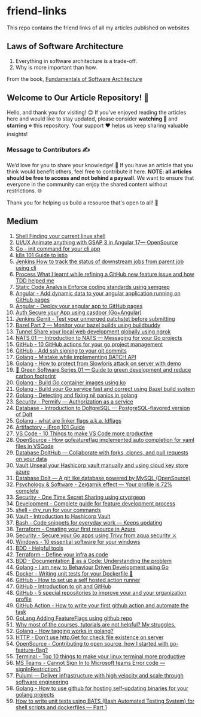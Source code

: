 # friend-links
This repo contains the friend links of all my articles published on websites

## Laws of Software Architecture

1. Everything in software architecture is a trade-off.
2. Why is more important than how.

From the book, [Fundamentals of Software Architecture](https://www.amazon.in/Fundamentals-Software-Architecture-Neal-Ford/dp/1492043451)

## Welcome to Our Article Repository! 🌟

Hello, and thank you for visiting! 😊 If you've enjoyed reading the articles here and would like to stay updated, please consider **watching 👀** and **starring ⭐** this repository. Your support ❤️ helps us keep sharing valuable insights!

### Message to Contributors ✍️

We’d love for you to share your knowledge! 🧠 If you have an article that you think would benefit others, feel free to contribute it here. 
**NOTE: all articles should be free to access and not behind a paywall**. 
We want to ensure that everyone in the community can enjoy the shared content without restrictions. 🌐

Thank you for helping us build a resource that's open to all! 🙌

## Medium

1. [Shell Finding your current linux shell](https://sarvsav.medium.com/shell-finding-your-current-linux-shell-3629f921a58e?sk=81ace2e1b2c85e635f03221eca4b74d0)
2. [UI/UX Animate anything with GSAP 3 in Angular 17— OpenSource](https://medium.com/gitconnected/ui-ux-animate-anything-with-gsap-3-in-angular-17-opensource-36fd1405652e?sk=a6c9f46927f5406f5f4efce034f8d229)
3. [Go - init command for your cli app](https://medium.com/@sarvsav/go-init-command-for-your-cli-app-cc97b223045e?sk=5a6d12133f712f00a71d5852a60f4d9f)
4. [k8s 101 Guide to istio](https://medium.com/@sarvsav/k8s-101-guide-to-istio-acd0f672e8a1?sk=b777565246f94d222fc72e6f50beb67c)
5. [Jenkins How to track the status of downstream jobs from parent job using cli](https://sarvsav.medium.com/jenkins-how-to-track-the-status-of-downstream-jobs-from-parent-job-using-cli-8ba0a0a01332?sk=1e47eb3b3f9a6035971c4d5a2887b6e5)
6. [Process What I learnt while refining a GitHub new feature issue and how TDD helped me](https://medium.com/@sarvsav/process-what-i-learnt-while-refining-a-github-new-feature-issue-and-how-tdd-helped-me-8030bc75b8c6?sk=6b3c6a4281f64e1e3b3b3d6db78803fb)
7. [Static Code Analysis Enforce coding standards using semgrep](https://medium.com/@sarvsav/static-code-analysis-enforce-coding-standards-using-semgrep-d04fd6b9af6f?sk=bba5d03e533f8ed82aadc17ebaf9df14)
8. [Angular - Add dynamic data to your angular application running on GitHub pages](https://levelup.gitconnected.com/angular-add-dynamic-data-to-your-angular-application-running-on-github-pages-38052890cc38?sk=af5175348cf4122596860f488e921181)
9. [Angular - Deploy your angular app to GitHub pages](https://medium.com/gitconnected/angular-deploy-your-angular-app-to-github-pages-61466c1aa94a?sk=b345c385c32f0057dba5a518fadfdc77)
2. [Auth Secure your App using casdoor (Go+Angular)](https://levelup.gitconnected.com/auth-secure-your-app-using-casdoor-go-angular-7d54f496e655?sk=2673043c42b8bd8d7d63ade17de38bf9)
3. [Jenkins Gerrit - Test your unmerged patchstet before submitting](https://sarvsav.medium.com/jenkins-gerrit-test-your-unmerged-patchstet-before-submitting-d59e0d9776ad)
4. [Bazel Part 2 — Monitor your bazel builds using buildbuddy](https://levelup.gitconnected.com/bazel-part-2-monitor-your-bazel-builds-using-buildbuddy-6570498c99e2?sk=88c7103969b18ee7aaf343b00e0399cd)
5. [Tunnel Share your local web development globally using ngrok](https://levelup.gitconnected.com/tunnel-share-your-local-web-development-globally-using-ngrok-2d11ad4846d9?sk=5e373cd7457bcc90ba4a535c225fc526)
6. [NATS 01 — Introduction to NATS — Messaging for your Go projects](https://levelup.gitconnected.com/nats-01-introduction-to-nats-messaging-for-your-go-projects-e405f42ee1f7?sk=6dd9f5e3e4e6a3ed2dbb8cc1822a576c)
7. [GitHub - 10 GitHub actions for your go project management](https://sarvsav.medium.com/github-10-github-actions-for-your-go-project-management-65f3732d71fd?sk=0eba53b982d54335474b71d5fc9285d7)
8. [GitHub - Add ssh signing to your git commits](https://sarvsav.medium.com/github-add-ssh-signing-to-your-commits-24ae46e3976c?sk=65776bc4b897aa5dfadf47dbe9e12fca)
9. [Golang - Mistake while implementing BATCH API](https://sarvsav.medium.com/mistake-while-implementing-batch-api-using-go-4d25d40ee384)
10. [Golang - How to protect from Slowloris attack on server with demo](https://levelup.gitconnected.com/go-how-to-protect-from-slowloris-attack-on-server-with-demo-9705699deaec?sk=4bc9202d290435e42f3d256be78d26a9)
11. [🌳 Green Software Series 01 — Guide to green development and reduce carbon footprint](https://levelup.gitconnected.com/green-software-series-01-guide-to-green-development-and-reduce-carbon-footprint-6c33f7f8e0e3?sk=ede05bdc9e2264516ecb12cbddd58948)
12. [Golang - Build Go container images using ko](https://medium.com/goismo/go-build-go-container-images-using-ko-f17eddfd8ed7)
13. [Golang - Build your Go service fast and correct using Bazel build system](https://levelup.gitconnected.com/golang-build-your-go-service-fast-and-correct-using-bazel-build-system-18da3f136838?sk=955528398b84ae886d46b9e831bd9dfd)
14. [Golang - Detecting and fixing nil panics in golang](https://levelup.gitconnected.com/go-detecting-and-fixing-nil-panics-in-golang-9c187fb50827?sk=2fc296c39a6cc7c58400f0158b121d85)
15. [Security - Permify — Authorization as a service](https://levelup.gitconnected.com/security-permify-authorization-as-a-service-b0927f9568f3?sk=c83726f537c6b7e3b55f555ec4a8e9ee)
16. [Database - Introduction to DoltgreSQL — PostgreSQL-flavored version of Dolt](https://levelup.gitconnected.com/database-introduction-to-doltgresql-postgresql-flavored-version-of-dolt-38f95dfe8c1b?sk=c86bc82473754a3b02ee390e588223b8)
17. [Golang - what are linker flags a.k.a. ldflags](https://levelup.gitconnected.com/golang-adding-version-or-metadata-information-to-binary-bc9a1b7a8373?sk=204ca2ed2d379e9af327837f06143493)
18. [Artifactory - jFrog 101 Guide](https://levelup.gitconnected.com/artifactory-jfrog-101-guide-69cc8496ea2a?sk=a0ddd4d923994740beb526134f52de1a)
19. [VS Code - 10 Things to make VS Code more productive](https://levelup.gitconnected.com/vs-code-10-things-to-make-vs-code-more-productive-5b6653934c1c?sk=21a8fa9e82b34cb2e2c6b4ad9f7870ac)
20. [OpenSource - How gofeatureflag implemented auto completion for yaml files in VSCode](https://sarvsav.medium.com/opensource-how-gofeatureflag-implemented-auto-completion-for-yaml-files-in-vscode-f1b7d7d5625c?sk=8af9d87ef37a0e44a31ae715b04ad700)
21. [Database DoltHub — Collaborate with forks, clones, and pull requests on your data](https://levelup.gitconnected.com/database-dolthub-collaborate-with-forks-clones-and-pull-requests-on-your-data-45e8fde71dcd?sk=c5d36fc6dd1361ea5be6f68fa40bb285)
22. [Vault Unseal your Hashicorp vault manually and using cloud key store azure](https://sarvsav.medium.com/vault-unseal-your-hashicorp-vault-manually-and-using-cloud-key-store-azure-8b97aabdbab4?sk=128113a42186739a1310d3427840f516)
23. [Database Dolt — A git like database powered by MySQL (OpenSource)](https://levelup.gitconnected.com/database-dolt-a-git-like-database-powered-by-mysql-opensource-1af8d86663c?sk=c7e14f145d8968fb372bf7e959bccc0b)
24. [Psychology & Software - Zeigarnik effect — Your profile is 72% complete](https://sarvsav.medium.com/psychology-software-zeigarnik-effect-your-profile-is-72-complete-229a4523cb85?sk=8673a2e7528c0fd538db179e595632b8)
25. [Security - One Time Secret Sharing using cryptgeon](https://medium.com/goismo/security-one-time-secret-using-cryptgeon-7f9f5d18696)
26. [Development - Complete guide for feature development process](https://sarvsav.medium.com/development-complete-guide-for-feature-development-process-a3cd7696f50e?sk=33f297fb52d41a33014e2d20427aa26b)
27. [shell - dry_run for your commands](https://sarvsav.medium.com/shell-dry-run-for-your-commands-f5dba65d20b1)
28. [Vault - Introduction to Hashicorp Vault](https://levelup.gitconnected.com/vault-introduction-to-hashicorp-vault-b84a9144fafc?sk=c5f4f0ba203b65f4ea951c3ebc40feeb)
29. [Bash - Code snippets for everyday work — Keeps updating](https://sarvsav.medium.com/bash-code-snippets-for-everyday-work-keeps-updating-d9cad9bb820f)
30. [Terraform - Creating your first resource in Azure](https://medium.com/goismo/terraform-creating-your-first-resource-in-azure-72fbd6fde2b7?sk=652db5b2d39239a11787d620cae16f0f)
31. [Security - Secure your Go apps using Trivy from aqua security ⚔️](https://levelup.gitconnected.com/security-secure-your-go-apps-using-trivy-from-aqua-security-%EF%B8%8F-5bce934929df?sk=8ebd15f0e5713d33e862cf3c2f66bc28)
32. [Windows - 10 essential software for your windows](https://sarvsav.medium.com/10-essential-software-for-your-windows-4b9215f2dd5b?sk=4f72b2e4f600cbdd17376bccb49b3a50)
33. [BDD - Helpful tools](https://levelup.gitconnected.com/bdd-helpful-tools-7f48fb232043?sk=608079ee849bef1ab7b93c3b67142916)
34. [Terraform - Define your infra as code](https://levelup.gitconnected.com/terraform-define-your-infra-as-code-ebc97e898fb5?sk=9f89d102e7ec5d7d5692a661351e35de)
35. [BDD - Documentation 📝 as a Code: Understanding the problem](https://levelup.gitconnected.com/documentation-as-a-code-understanding-the-problem-7d1e03093c42?sk=b38676e74bd50866e0ce666d4cd0952e)
36. [Golang - I am new to Behaviour Driven Development using Go](https://levelup.gitconnected.com/i-am-new-to-behaviour-driven-development-using-go-149af81f3294?sk=c77b5e7961afa7228c57e343ec94833b)
37. [Docker - Writing unit tests for your Dockerfile 🐳](https://levelup.gitconnected.com/writing-unit-tests-for-your-dockerfile-4e914ef84e1c?sk=7dec6d86f33329d0b6c1df8caddc0a2e)
38. [GitHub - How to set up a self hosted action runner](https://sarvsav.medium.com/github-how-to-set-up-a-self-hosted-action-runner-c7b09a0c2f93?sk=9c606c35cb6ba69b094fd5b02f6ea790)
39. [GitHub - Introduction to git and GitHub](https://levelup.gitconnected.com/introduction-to-git-and-github-75a651900996?sk=b652a8dbd5dba5ad58c17ec4fea89cac)
40. [GitHub - 5 special repositories to improve your and your organization profile](https://sarvsav.medium.com/github-5-special-repositories-to-improve-your-and-your-organization-profile-9363b776b40b?sk=f3a79299b69c3894ab487694821dabef)
41. [GitHub Action - How to write your first github action and automate the task](https://levelup.gitconnected.com/github-action-how-to-write-your-first-github-action-and-automate-the-task-e45124f30165?sk=e330a99715fbe2f50c0e6818ee692f65)
42. [GoLang Adding FeatureFlags using github repo](https://sarvsav.medium.com/adding-featureflags-using-github-repo-with-golang-4b7dcf721087?sk=1fcab063c58236e7f491c85ecb3d34a5)
43. [Why most of the courses, tutorials are not helpful? My struggles.](https://sarvsav.medium.com/why-most-of-the-courses-tutorials-are-not-helpful-my-struggles-dc4a864f27ef?sk=55b014b2db23439e5606b9fd1ceb755a)
44. [Golang - How tagging works in golang?](https://sarvsav.medium.com/how-tagging-works-in-golang-9871a909de67?sk=a06e47fde9bb79522b3d2f08dad42481)
45. [HTTP - Don’t use http.Get for check file existence on server](https://sarvsav.medium.com/dont-use-http-get-for-check-file-existence-on-server-29fecba645f2?sk=c50adbf22aac54b13b60115607af9acc)
46. [OpenSource - Contributing to open source, how I started with go-feature-flag?](https://sarvsav.medium.com/contributing-to-open-source-how-i-started-with-go-feature-flag-6cd55d72ed7e?sk=75ab3dad7f6243bdaf03fc883709e285)
47. [Terminal - Top 10 things to make your linux terminal more productive](https://sarvsav.medium.com/top-10-things-to-make-your-linux-terminal-more-productive-44e8c5dd5da2?sk=16feed7d8eb4bc7506e4b959c87c133e)
48. [MS Teams - Cannot Sign In to Microsoft teams Error code — signInRestriction:1](https://sarvsav.medium.com/solved-cannot-sign-in-to-microsoft-teams-error-code-signinrestriction-1-5fddc20c1deb?sk=0409d72091bfaad25754eebf21308bf0)
49. [Pulumi — Deliver infrastructure with high velocity and scale through software engineering](https://sarvsav.medium.com/pulumi-deliver-infrastructure-with-high-velocity-and-scale-through-software-engineering-3806088a843c?sk=5663a77e101a5f55b8ca1299ed0b73d8)
50. [Golang - How to use github for hosting self-updating binaries for your golang projects](https://sarvsav.medium.com/golang-how-to-use-github-for-hosting-self-updating-binaries-for-your-golang-projects-81da69f724b1?sk=99160e84472d441ff45272dcd25696c2)
51. [How to write unit tests using BATS (Bash Automated Testing System) for shell scripts and dockerfiles — Part 1](https://sarvsav.medium.com/bats-bash-automated-testing-system-20cd19498f1?sk=f0031397db7225822d84992d219af223)
